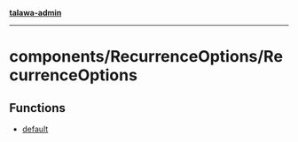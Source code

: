 [**talawa-admin**](../../../README.md)

***

# components/RecurrenceOptions/RecurrenceOptions

## Functions

- [default](functions/default.md)

